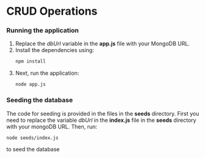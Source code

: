 # CRUD Operations
 
### Running the application
 
1. Replace the _dbUrl_ variable in the **app.js** file with your MongoDB URL.
2. Install the dependencies using:
    ```bash
    npm install
    ```
3. Next, run the application:
    ```bash
    node app.js
    ```
 
### Seeding the database
 
The code for seeding is provided in the files in the **seeds** directory.
First you need to replace the variable _dbUrl_ in the **index.js** file in the **seeds** directory with your mongoDB URL. Then, run:
 
```bash
node seeds/index.js
```
 
to seed the database
